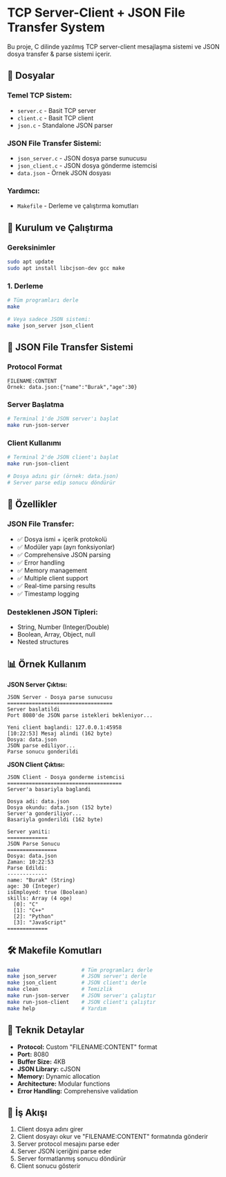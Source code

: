 # TCP Server-Client + JSON File Transfer System

Bu proje, C dilinde yazılmış TCP server-client mesajlaşma sistemi ve JSON dosya transfer & parse sistemi içerir.

## 📁 Dosyalar

### Temel TCP Sistem:
- `server.c` - Basit TCP server
- `client.c` - Basit TCP client
- `json.c` - Standalone JSON parser

### JSON File Transfer Sistemi:
- `json_server.c` - JSON dosya parse sunucusu
- `json_client.c` - JSON dosya gönderme istemcisi
- `data.json` - Örnek JSON dosyası

### Yardımcı:
- `Makefile` - Derleme ve çalıştırma komutları

## 🚀 Kurulum ve Çalıştırma

### Gereksinimler
```bash
sudo apt update
sudo apt install libcjson-dev gcc make
```

### 1. Derleme
```bash
# Tüm programları derle
make

# Veya sadece JSON sistemi:
make json_server json_client
```

## 📡 JSON File Transfer Sistemi

### Protocol Format
```
FILENAME:CONTENT
Örnek: data.json:{"name":"Burak","age":30}
```

### Server Başlatma
```bash
# Terminal 1'de JSON server'ı başlat
make run-json-server
```

### Client Kullanımı
```bash
# Terminal 2'de JSON client'ı başlat
make run-json-client

# Dosya adını gir (örnek: data.json)
# Server parse edip sonucu döndürür
```

## 🔧 Özellikler

### JSON File Transfer:
- ✅ Dosya ismi + içerik protokolü
- ✅ Modüler yapı (ayrı fonksiyonlar)
- ✅ Comprehensive JSON parsing
- ✅ Error handling
- ✅ Memory management
- ✅ Multiple client support
- ✅ Real-time parsing results
- ✅ Timestamp logging

### Desteklenen JSON Tipleri:
- String, Number (Integer/Double)
- Boolean, Array, Object, null
- Nested structures

## 📊 Örnek Kullanım

**JSON Server Çıktısı:**
```
JSON Server - Dosya parse sunucusu
==================================
Server baslatildi
Port 8080'de JSON parse istekleri bekleniyor...

Yeni client baglandi: 127.0.0.1:45958
[10:22:53] Mesaj alindi (162 byte)
Dosya: data.json
JSON parse ediliyor...
Parse sonucu gonderildi
```

**JSON Client Çıktısı:**
```
JSON Client - Dosya gonderme istemcisi
=====================================
Server'a basariyla baglandi

Dosya adi: data.json
Dosya okundu: data.json (152 byte)
Server'a gonderiliyor...
Basariyla gonderildi (162 byte)

Server yaniti:
=============
JSON Parse Sonucu
================
Dosya: data.json
Zaman: 10:22:53
Parse Edildi:
-------------
name: "Burak" (String)
age: 30 (Integer)
isEmployed: true (Boolean)
skills: Array (4 oge)
  [0]: "C"
  [1]: "C++"
  [2]: "Python"
  [3]: "JavaScript"
=============
```

## 🛠️ Makefile Komutları

```bash
make                    # Tüm programları derle
make json_server        # JSON server'ı derle
make json_client        # JSON client'ı derle
make clean              # Temizlik
make run-json-server    # JSON server'ı çalıştır
make run-json-client    # JSON client'ı çalıştır
make help               # Yardım
```

## 🔧 Teknik Detaylar

- **Protocol:** Custom "FILENAME:CONTENT" format
- **Port:** 8080
- **Buffer Size:** 4KB
- **JSON Library:** cJSON
- **Memory:** Dynamic allocation
- **Architecture:** Modular functions
- **Error Handling:** Comprehensive validation

## 🎯 İş Akışı

1. Client dosya adını girer
2. Client dosyayı okur ve "FILENAME:CONTENT" formatında gönderir
3. Server protocol mesajını parse eder
4. Server JSON içeriğini parse eder
5. Server formatlanmış sonucu döndürür
6. Client sonucu gösterir

